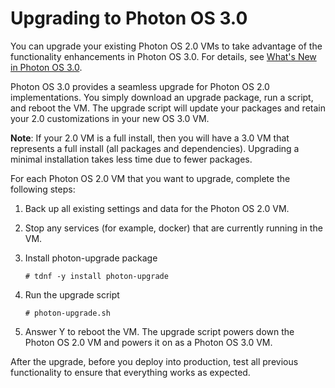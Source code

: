 # Upgrading to Photon OS 3.0

You can upgrade your existing Photon OS 2.0 VMs to take advantage of the functionality enhancements in Photon OS 3.0. For details, see [What's New in Photon OS 3.0](..\What-is-New-in-Photon-OS-3.0.md).

Photon OS 3.0 provides a seamless upgrade for Photon OS 2.0 implementations. You simply download an upgrade package, run a script, and reboot the VM. The upgrade script will update your packages and retain your 2.0 customizations in your new OS 3.0 VM.

**Note**: If your 2.0 VM is a full install, then you will have a 3.0 VM that represents a full install (all packages and dependencies). Upgrading a minimal installation takes less time due to fewer packages.

For each Photon OS 2.0 VM that you want to upgrade, complete the following steps:

1.	Back up all existing settings and data for the Photon OS 2.0 VM.
2.	Stop any services (for example, docker) that are currently running in the VM.
3.	Install photon-upgrade package
    
    ```
    # tdnf -y install photon-upgrade
    ```

4.	Run the upgrade script
    
    ```
    # photon-upgrade.sh
    ```

5.	Answer Y to reboot the VM. The upgrade script powers down the Photon OS 2.0 VM and powers it on as a Photon OS 3.0 VM.

After the upgrade, before you deploy into production, test all previous functionality to ensure that everything works as expected.

